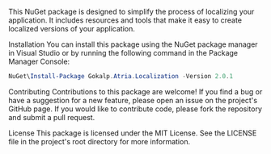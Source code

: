 This NuGet package is designed to simplify the process of localizing your application. It includes resources and tools that make it easy to create localized versions of your application.

Installation
You can install this package using the NuGet package manager in Visual Studio or by running the following command in the Package Manager Console:

```powershell
NuGet\Install-Package Gokalp.Atria.Localization -Version 2.0.1
```

Contributing
Contributions to this package are welcome! If you find a bug or have a suggestion for a new feature, please open an issue on the project's GitHub page. If you would like to contribute code, please fork the repository and submit a pull request.

License
This package is licensed under the MIT License. See the LICENSE file in the project's root directory for more information.